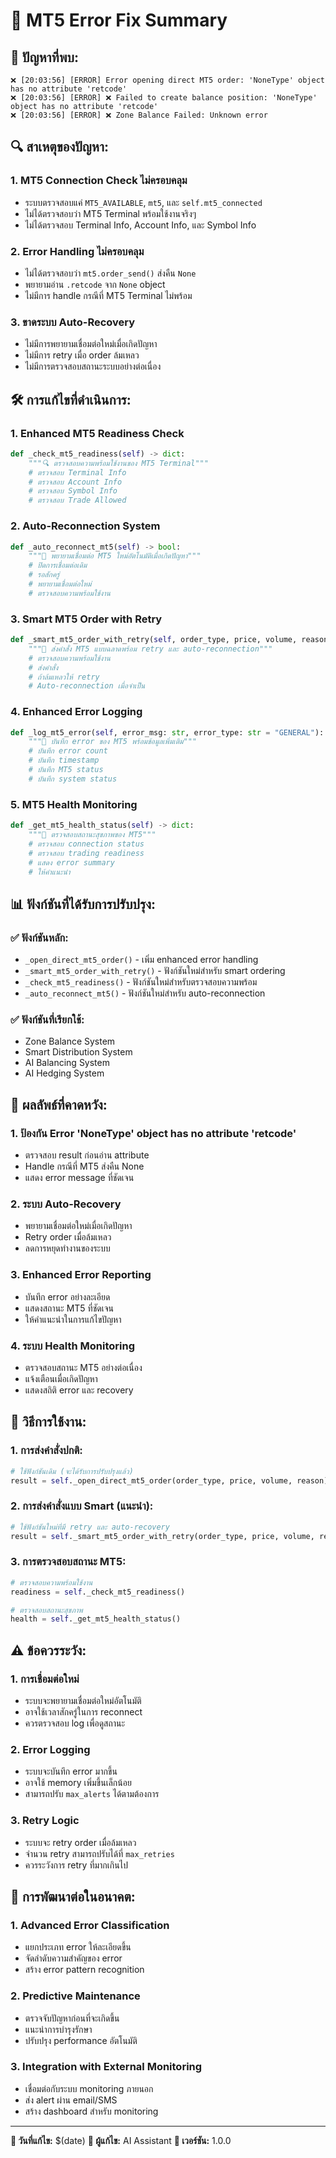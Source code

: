 # 🔧 MT5 Error Fix Summary

## 🚨 **ปัญหาที่พบ:**
```
❌ [20:03:56] [ERROR] Error opening direct MT5 order: 'NoneType' object has no attribute 'retcode'
❌ [20:03:56] [ERROR] ❌ Failed to create balance position: 'NoneType' object has no attribute 'retcode'
❌ [20:03:56] [ERROR] ❌ Zone Balance Failed: Unknown error
```

## 🔍 **สาเหตุของปัญหา:**

### 1. **MT5 Connection Check ไม่ครอบคลุม**
- ระบบตรวจสอบแค่ `MT5_AVAILABLE`, `mt5`, และ `self.mt5_connected`
- ไม่ได้ตรวจสอบว่า MT5 Terminal พร้อมใช้งานจริงๆ
- ไม่ได้ตรวจสอบ Terminal Info, Account Info, และ Symbol Info

### 2. **Error Handling ไม่ครอบคลุม**
- ไม่ได้ตรวจสอบว่า `mt5.order_send()` ส่งคืน `None`
- พยายามอ่าน `.retcode` จาก `None` object
- ไม่มีการ handle กรณีที่ MT5 Terminal ไม่พร้อม

### 3. **ขาดระบบ Auto-Recovery**
- ไม่มีการพยายามเชื่อมต่อใหม่เมื่อเกิดปัญหา
- ไม่มีการ retry เมื่อ order ล้มเหลว
- ไม่มีการตรวจสอบสถานะระบบอย่างต่อเนื่อง

## 🛠️ **การแก้ไขที่ดำเนินการ:**

### 1. **Enhanced MT5 Readiness Check**
```python
def _check_mt5_readiness(self) -> dict:
    """🔍 ตรวจสอบความพร้อมใช้งานของ MT5 Terminal"""
    # ตรวจสอบ Terminal Info
    # ตรวจสอบ Account Info  
    # ตรวจสอบ Symbol Info
    # ตรวจสอบ Trade Allowed
```

### 2. **Auto-Reconnection System**
```python
def _auto_reconnect_mt5(self) -> bool:
    """🔄 พยายามเชื่อมต่อ MT5 ใหม่อัตโนมัติเมื่อเกิดปัญหา"""
    # ปิดการเชื่อมต่อเดิม
    # รอสักครู่
    # พยายามเชื่อมต่อใหม่
    # ตรวจสอบความพร้อมใช้งาน
```

### 3. **Smart MT5 Order with Retry**
```python
def _smart_mt5_order_with_retry(self, order_type, price, volume, reason, max_retries=2):
    """🧠 ส่งคำสั่ง MT5 แบบฉลาดพร้อม retry และ auto-reconnection"""
    # ตรวจสอบความพร้อมใช้งาน
    # ส่งคำสั่ง
    # ถ้าล้มเหลวให้ retry
    # Auto-reconnection เมื่อจำเป็น
```

### 4. **Enhanced Error Logging**
```python
def _log_mt5_error(self, error_msg: str, error_type: str = "GENERAL"):
    """📝 บันทึก error ของ MT5 พร้อมข้อมูลเพิ่มเติม"""
    # บันทึก error count
    # บันทึก timestamp
    # บันทึก MT5 status
    # บันทึก system status
```

### 5. **MT5 Health Monitoring**
```python
def _get_mt5_health_status(self) -> dict:
    """🏥 ตรวจสอบสถานะสุขภาพของ MT5"""
    # ตรวจสอบ connection status
    # ตรวจสอบ trading readiness
    # แสดง error summary
    # ให้คำแนะนำ
```

## 📊 **ฟังก์ชันที่ได้รับการปรับปรุง:**

### ✅ **ฟังก์ชันหลัก:**
- `_open_direct_mt5_order()` - เพิ่ม enhanced error handling
- `_smart_mt5_order_with_retry()` - ฟังก์ชันใหม่สำหรับ smart ordering
- `_check_mt5_readiness()` - ฟังก์ชันใหม่สำหรับตรวจสอบความพร้อม
- `_auto_reconnect_mt5()` - ฟังก์ชันใหม่สำหรับ auto-reconnection

### ✅ **ฟังก์ชันที่เรียกใช้:**
- Zone Balance System
- Smart Distribution System  
- AI Balancing System
- AI Hedging System

## 🎯 **ผลลัพธ์ที่คาดหวัง:**

### 1. **ป้องกัน Error 'NoneType' object has no attribute 'retcode'**
- ตรวจสอบ result ก่อนอ่าน attribute
- Handle กรณีที่ MT5 ส่งคืน None
- แสดง error message ที่ชัดเจน

### 2. **ระบบ Auto-Recovery**
- พยายามเชื่อมต่อใหม่เมื่อเกิดปัญหา
- Retry order เมื่อล้มเหลว
- ลดการหยุดทำงานของระบบ

### 3. **Enhanced Error Reporting**
- บันทึก error อย่างละเอียด
- แสดงสถานะ MT5 ที่ชัดเจน
- ให้คำแนะนำในการแก้ไขปัญหา

### 4. **ระบบ Health Monitoring**
- ตรวจสอบสถานะ MT5 อย่างต่อเนื่อง
- แจ้งเตือนเมื่อเกิดปัญหา
- แสดงสถิติ error และ recovery

## 🚀 **วิธีการใช้งาน:**

### 1. **การส่งคำสั่งปกติ:**
```python
# ใช้ฟังก์ชันเดิม (จะได้รับการปรับปรุงแล้ว)
result = self._open_direct_mt5_order(order_type, price, volume, reason)
```

### 2. **การส่งคำสั่งแบบ Smart (แนะนำ):**
```python
# ใช้ฟังก์ชันใหม่ที่มี retry และ auto-recovery
result = self._smart_mt5_order_with_retry(order_type, price, volume, reason)
```

### 3. **การตรวจสอบสถานะ MT5:**
```python
# ตรวจสอบความพร้อมใช้งาน
readiness = self._check_mt5_readiness()

# ตรวจสอบสถานะสุขภาพ
health = self._get_mt5_health_status()
```

## ⚠️ **ข้อควรระวัง:**

### 1. **การเชื่อมต่อใหม่**
- ระบบจะพยายามเชื่อมต่อใหม่อัตโนมัติ
- อาจใช้เวลาสักครู่ในการ reconnect
- ควรตรวจสอบ log เพื่อดูสถานะ

### 2. **Error Logging**
- ระบบจะบันทึก error มากขึ้น
- อาจใช้ memory เพิ่มขึ้นเล็กน้อย
- สามารถปรับ `max_alerts` ได้ตามต้องการ

### 3. **Retry Logic**
- ระบบจะ retry order เมื่อล้มเหลว
- จำนวน retry สามารถปรับได้ที่ `max_retries`
- ควรระวังการ retry ที่มากเกินไป

## 🔮 **การพัฒนาต่อในอนาคต:**

### 1. **Advanced Error Classification**
- แยกประเภท error ให้ละเอียดขึ้น
- จัดลำดับความสำคัญของ error
- สร้าง error pattern recognition

### 2. **Predictive Maintenance**
- ตรวจจับปัญหาก่อนที่จะเกิดขึ้น
- แนะนำการบำรุงรักษา
- ปรับปรุง performance อัตโนมัติ

### 3. **Integration with External Monitoring**
- เชื่อมต่อกับระบบ monitoring ภายนอก
- ส่ง alert ผ่าน email/SMS
- สร้าง dashboard สำหรับ monitoring

---

**📅 วันที่แก้ไข:** $(date)
**🔧 ผู้แก้ไข:** AI Assistant
**📝 เวอร์ชัน:** 1.0.0